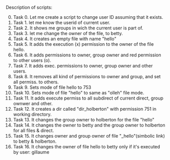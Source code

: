 Description of scripts:

0. Task 0. Let me create a script to change user ID assuming that it exists.
1. Task 1. let me know the userid of current user.
2. Task 2. It shows me groups in wich the current user is part of.
3. Task 3. let me change the owner of the file, to betty.
4. Task 4. It creates an empty file with name "hello"
5. Task 5. It adds the execution (x) permission to the owner of the file hello.
6. Task 6. It adds permissions to owner, group owner and red permission to other users (o).
7. Task 7. It adds exec. permissions to owner, group owner and other users.
8. Task 8. It removes all kind of permissions to owner and group, and set all permiss. to others.
9. Task 9. Sets mode of file hello to 753
10. Task 10. Sets mode of file "hello" to same as "olleh" file mode.
11. Task 11. It adds execute permiss to all subdirect of current direct, group ownwer and other.
12. Task 12. It creates a dir called "dir_holberton" with permission 751 in working directory.
13. Task 13. It changes the group owner to holberton for the file "hello"
14. Task 14. It changes the owner to betty and the group owner to holberton for all files & direct.
15. Task 15. It changes owner and group owner of file "_hello"(simbolic link) to betty & holberton.
16. Task 16. It changes the owner of file hello to betty only if it's executed by user: gillaume
